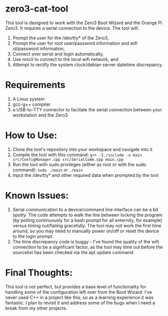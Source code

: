 # zero3-cat-tool
This tool is designed to work with the Zero3 Boot Wizard and the Orange Pi Zero3. It requires a serial connection to the device. The tool will:
1. Prompt the user for the /dev/tty* of the Zero3,
2. Prompt the user for root user/password information and wifi id/password information,
3. Connect over serial and login automatically,
4. Use nmcli to connect to the local wifi network, and
5. Attempt to rectify the system clock/debian server datetime discrepancy.

# Requirements
1. A Linux system
2. gcc-g++ compiler
3. a USB-to-TTY connector to faciliate the serial connection between your workstation and the Zero3

# How to Use:
1. Clone the tool's repository into your workspace and navigate into it
2. Compile the tool with this command: `g++ -I./include -o main src/ConfigManager.cpp src/SerialComm.cpp main.cpp`
3. Run the tool with sudo privileges (either as root or with the sudo command): `sudo ./main` or `./main`
4. Input the /dev/tty* and other required data when prompted by the tool

# Known Issues:
1. Serial communication to a device/command line interface can be a bit spotty. The code attempts to walk the line between locking the program (by polling continuously for a bash prompt for all enternity, for example) versus timing out/failing gracefully. The tool may not work the first time around, so you may need to manually power on/off or reset the device to the login prompt.
2. The time discrepancy code is buggy - I've found the quality of the wifi connection to be a significant factor, as the tool may time out before the sourcelist has been checked via the apt update command.

# Final Thoughts:
This tool is not perfect, but provides a base level of functionality for handling some of the configuration left over from the Boot Wizard. I've never used C++ in a project like this, so as a learning experience it was fantastic. I plan to revisit it and address some of the bugs when I need a break from my other projects.
